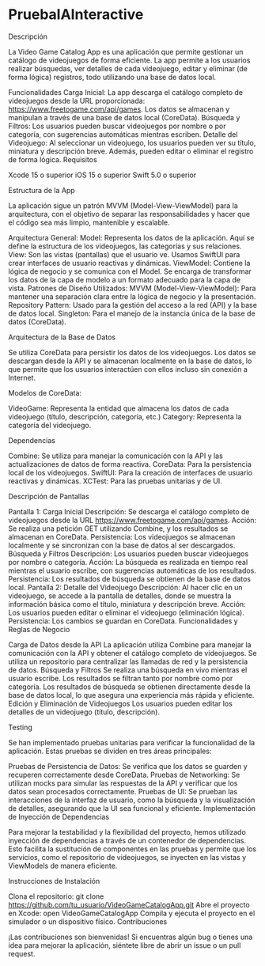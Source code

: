 # PruebaIAInteractive

Descripción

La Video Game Catalog App es una aplicación que permite gestionar un catálogo de videojuegos de forma eficiente. La app permite a los usuarios realizar búsquedas, ver detalles de cada videojuego, editar y eliminar (de forma lógica) registros, todo utilizando una base de datos local.

Funcionalidades
Carga Inicial: La app descarga el catálogo completo de videojuegos desde la URL proporcionada: https://www.freetogame.com/api/games. Los datos se almacenan y manipulan a través de una base de datos local (CoreData).
Búsqueda y Filtros: Los usuarios pueden buscar videojuegos por nombre o por categoría, con sugerencias automáticas mientras escriben.
Detalle del Videojuego: Al seleccionar un videojuego, los usuarios pueden ver su título, miniatura y descripción breve. Además, pueden editar o eliminar el registro de forma lógica.
Requisitos

Xcode 15 o superior
iOS 15 o superior
Swift 5.0 o superior

Estructura de la App

La aplicación sigue un patrón MVVM (Model-View-ViewModel) para la arquitectura, con el objetivo de separar las responsabilidades y hacer que el código sea más limpio, mantenible y escalable.

Arquitectura General:
Model: Representa los datos de la aplicación. Aquí se define la estructura de los videojuegos, las categorías y sus relaciones.
View: Son las vistas (pantallas) que el usuario ve. Usamos SwiftUI para crear interfaces de usuario reactivas y dinámicas.
ViewModel: Contiene la lógica de negocio y se comunica con el Model. Se encarga de transformar los datos de la capa de modelo a un formato adecuado para la capa de vista.
Patrones de Diseño Utilizados:
MVVM (Model-View-ViewModel): Para mantener una separación clara entre la lógica de negocio y la presentación.
Repository Pattern: Usado para la gestión del acceso a la red (API) y la base de datos local.
Singleton: Para el manejo de la instancia única de la base de datos (CoreData).

Arquitectura de la Base de Datos

Se utiliza CoreData para persistir los datos de los videojuegos. Los datos se descargan desde la API y se almacenan localmente en la base de datos, lo que permite que los usuarios interactúen con ellos incluso sin conexión a Internet.

Modelos de CoreData:

VideoGame: Representa la entidad que almacena los datos de cada videojuego (título, descripción, categoría, etc.)
Category: Representa la categoría del videojuego.


Dependencias

Combine: Se utiliza para manejar la comunicación con la API y las actualizaciones de datos de forma reactiva.
CoreData: Para la persistencia local de los videojuegos.
SwiftUI: Para la creación de interfaces de usuario reactivas y dinámicas.
XCTest: Para las pruebas unitarias y de UI.


Descripción de Pantallas

Pantalla 1: Carga Inicial
Descripción: Se descarga el catálogo completo de videojuegos desde la URL https://www.freetogame.com/api/games.
Acción: Se realiza una petición GET utilizando Combine, y los resultados se almacenan en CoreData.
Persistencia: Los videojuegos se almacenan localmente y se sincronizan con la base de datos al ser descargados.
Búsqueda y Filtros
Descripción: Los usuarios pueden buscar videojuegos por nombre o categoría.
Acción: La búsqueda es realizada en tiempo real mientras el usuario escribe, con sugerencias automáticas de los resultados.
Persistencia: Los resultados de búsqueda se obtienen de la base de datos local.
Pantalla 2: Detalle del Videojuego
Descripción: Al hacer clic en un videojuego, se accede a la pantalla de detalles, donde se muestra la información básica como el título, miniatura y descripción breve.
Acción: Los usuarios pueden editar o eliminar el videojuego (eliminación lógica).
Persistencia: Los cambios se guardan en CoreData.
Funcionalidades y Reglas de Negocio

Carga de Datos desde la API
La aplicación utiliza Combine para manejar la comunicación con la API y obtener el catálogo completo de videojuegos.
Se utiliza un repositorio para centralizar las llamadas de red y la persistencia de datos.
Búsqueda y Filtros
Se realiza una búsqueda en vivo mientras el usuario escribe. Los resultados se filtran tanto por nombre como por categoría.
Los resultados de búsqueda se obtienen directamente desde la base de datos local, lo que asegura una experiencia más rápida y eficiente.
Edición y Eliminación de Videojuegos
Los usuarios pueden editar los detalles de un videojuego (título, descripción).

Testing

Se han implementado pruebas unitarias para verificar la funcionalidad de la aplicación. Estas pruebas se dividen en tres áreas principales:

Pruebas de Persistencia de Datos:
Se verifica que los datos se guarden y recuperen correctamente desde CoreData.
Pruebas de Networking:
Se utilizan mocks para simular las respuestas de la API y verificar que los datos sean procesados correctamente.
Pruebas de UI:
Se prueban las interacciones de la interfaz de usuario, como la búsqueda y la visualización de detalles, asegurando que la UI sea funcional y eficiente.
Implementación de Inyección de Dependencias

Para mejorar la testabilidad y la flexibilidad del proyecto, hemos utilizado inyección de dependencias a través de un contenedor de dependencias. Esto facilita la sustitución de componentes en las pruebas y permite que los servicios, como el repositorio de videojuegos, se inyecten en las vistas y ViewModels de manera eficiente.

Instrucciones de Instalación

Clona el repositorio:
git clone https://github.com/tu_usuario/VideoGameCatalogApp.git
Abre el proyecto en Xcode:
open VideoGameCatalogApp
Compila y ejecuta el proyecto en el simulador o un dispositivo físico.
Contribuciones

¡Las contribuciones son bienvenidas! Si encuentras algún bug o tienes una idea para mejorar la aplicación, siéntete libre de abrir un issue o un pull request.
